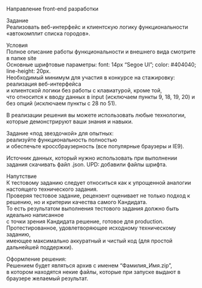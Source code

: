 Направление front-end разработки</br>

Задание</br>
Реализовать веб-интерфейс и клиентскую логику функциональности «автокомплит списка городов».</br>

Условия</br>
Полное описание работы функциональности и внешнего вида смотрите в папке site</br>
Основные шрифтовые параметры: font: 14px “Segoe UI”; color: #404040; line-height: 20px.</br>
Необходимый минимум для участия в конкурсе на стажировку: реализация веб-интерфейса</br>
и клиентской логики без работы с клавиатурой, кроме той, </br>
что относится к вводу данных в input (исключаем пункты 9, 18, 19, 20) и без опций (исключаем пункты с 28 по 51).</br>

В реализации решения вы можете использовать любые технологии, которые демонстрируют ваши знания и навыки.</br>

Задание «под звездочкой» для опытных: </br>
реализуйте функциональность полностью </br>
и обеспечьте кроссбраузерность (все популярные браузеры и IE9).</br>

Источник данных, который нужно использовать при выполнении задания скачивать файл .json. UPD: добавили файлы шрифта.</br>

Напутствие</br>
К тестовому заданию следует относиться как к упрощенной аналогии настоящего технического задания. </br>
Проверяя тестовое задание, рецензент оценивает не только подход к решению, но и критерии качества самого Кандидата. </br>
То есть результатом выполнения тестового задания должно быть идеально написанное</br>
с точки зрения Кандидата решение, готовое для production. </br>
Протестированное, удовлетворяющее исходному техническому заданию, </br>
имеющее максимально аккуратный и чистый код (для простой дальнейшей поддержки). </br>

Оформление решения:</br>
Решением будет являться архив с именем “Фамилия_Имя.zip”, </br>
в котором находятся некие файлы, которые при запуске выдают в браузере желаемый результат.</br>
 

